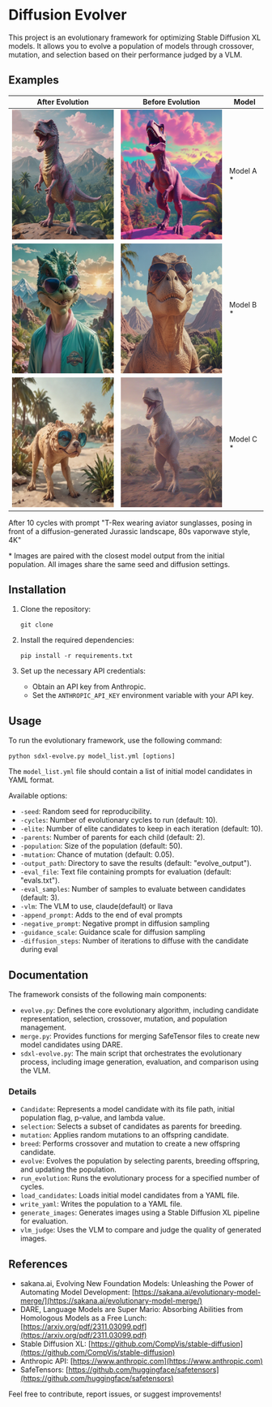 
# Diffusion Evolver

This project is an evolutionary framework for optimizing Stable Diffusion XL models. It allows you to evolve a population of models through crossover, mutation, and selection based on their performance judged by a VLM.

## Examples

| After Evolution | Before Evolution | Model |
|------------------|-----------------| ----- |
| <img src="images/after_evolution_sample1.png" width="256" height="256"> | <img src="images/before_evolution_sample1.png" width="256" height="256"> | Model A * |
| <img src="images/after_evolution_sample2.png" width="256" height="256"> | <img src="images/before_evolution_sample2.png" width="256" height="256"> | Model B * |
| <img src="images/after_evolution_sample3.png" width="256" height="256"> | <img src="images/before_evolution_sample3.png" width="256" height="256"> | Model C * |


After 10 cycles with prompt "T-Rex wearing aviator sunglasses, posing in front of a diffusion-generated Jurassic landscape, 80s vaporwave style, 4K"

\* Images are paired with the closest model output from the initial population. All images share the same seed and diffusion settings.


## Installation

1. Clone the repository:
   ```
   git clone 
   ```

2. Install the required dependencies:
   ```
   pip install -r requirements.txt
   ```

3. Set up the necessary API credentials:
   - Obtain an API key from Anthropic.
   - Set the `ANTHROPIC_API_KEY` environment variable with your API key.

## Usage

To run the evolutionary framework, use the following command:

```
python sdxl-evolve.py model_list.yml [options]
```

The `model_list.yml` file should contain a list of initial model candidates in YAML format.

Available options:
- `-seed`: Random seed for reproducibility.
- `-cycles`: Number of evolutionary cycles to run (default: 10).
- `-elite`: Number of elite candidates to keep in each iteration (default: 10).
- `-parents`: Number of parents for each child (default: 2).
- `-population`: Size of the population (default: 50).
- `-mutation`: Chance of mutation (default: 0.05).
- `-output_path`: Directory to save the results (default: "evolve_output").
- `-eval_file`: Text file containing prompts for evaluation (default: "evals.txt").
- `-eval_samples`: Number of samples to evaluate between candidates (default: 3).
- `-vlm`: The VLM to use, claude(default) or llava
- `-append_prompt`: Adds to the end of eval prompts
- `-negative_prompt`: Negative prompt in diffusion sampling
- `-guidance_scale`: Guidance scale for diffusion sampling
- `-diffusion_steps`: Number of iterations to diffuse with the candidate during eval

## Documentation

The framework consists of the following main components:

- `evolve.py`: Defines the core evolutionary algorithm, including candidate representation, selection, crossover, mutation, and population management.
- `merge.py`: Provides functions for merging SafeTensor files to create new model candidates using DARE.
- `sdxl-evolve.py`: The main script that orchestrates the evolutionary process, including image generation, evaluation, and comparison using the VLM.

### Details

- `Candidate`: Represents a model candidate with its file path, initial population flag, p-value, and lambda value.
- `selection`: Selects a subset of candidates as parents for breeding.
- `mutation`: Applies random mutations to an offspring candidate.
- `breed`: Performs crossover and mutation to create a new offspring candidate.
- `evolve`: Evolves the population by selecting parents, breeding offspring, and updating the population.
- `run_evolution`: Runs the evolutionary process for a specified number of cycles.
- `load_candidates`: Loads initial model candidates from a YAML file.
- `write_yaml`: Writes the population to a YAML file.
- `generate_images`: Generates images using a Stable Diffusion XL pipeline for evaluation.
- `vlm_judge`: Uses the VLM to compare and judge the quality of generated images.

## References

- sakana.ai, Evolving New Foundation Models: Unleashing the Power of Automating Model Development: [https://sakana.ai/evolutionary-model-merge/](https://sakana.ai/evolutionary-model-merge/)
- DARE, Language Models are Super Mario: Absorbing Abilities from Homologous Models as a Free Lunch: [https://arxiv.org/pdf/2311.03099.pdf](https://arxiv.org/pdf/2311.03099.pdf)
- Stable Diffusion XL: [https://github.com/CompVis/stable-diffusion](https://github.com/CompVis/stable-diffusion)
- Anthropic API: [https://www.anthropic.com](https://www.anthropic.com)
- SafeTensors: [https://github.com/huggingface/safetensors](https://github.com/huggingface/safetensors)

Feel free to contribute, report issues, or suggest improvements!
